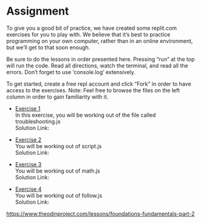 # Assignment

To give you a good bit of practice, we have created some replit.com exercises for you to play with. We believe that it’s best to practice programming on your own computer, rather than in an online environment, but we’ll get to that soon enough.

Be sure to do the lessons in order presented here. Pressing “run” at the top will run the code. Read all directions, watch the terminal, and read all the errors. Don’t forget to use ‘console.log’ extensively.

To get started, create a free repl account and click “Fork” in order to have access to the exercises. Note: Feel free to browse the files on the left column in order to gain familiarity with it.

- [Exercise 1](https://replit.com/@I3uckwheat/troubleshooting#troubleshooting.js)<br>
In this exercise, you will be working out of the file called troubleshooting.js<br>
Solution Link: 

- [Exercise 2](https://replit.com/@I3uckwheat/enter-a-number#script.js)<br>
You will be working out of script.js<br>
Solution Link: 

- [Exercise 3](https://replit.com/@I3uckwheat/lets-do-some-math#math.js)<br>
You will be working out of math.js<br>
Solution Link: 

- [Exercise 4](https://replit.com/@I3uckwheat/direction-follow#follow.js)<br>
You will be working out of follow.js<br>
Solution Link: 

https://www.theodinproject.com/lessons/foundations-fundamentals-part-2